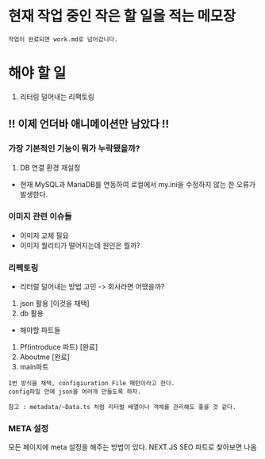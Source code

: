 # 현재 작업 중인 작은 할 일을 적는 메모장

```
작업이 완료되면 work.md로 넘어갑니다.
```

# 해야 할 일

1. 리터링 덜어내는 리팩토링

## !! 이제 언더바 애니메이션만 남았다 !!

### 가장 기본적인 기능이 뭐가 누락됐을까?

1. DB 연결 환경 재설정

- 현재 MySQL과 MariaDB를 연동하여 로컬에서 my.ini을 수정하지 않는 한 오류가 발생한다.

### 이미지 관련 이슈들

- 이미지 교체 필요
- 이미지 퀄리티가 떨어지는데 원인은 뭘까?

### 리펙토링

- 리터럴 덜어내는 방법 고민 -> 회사라면 어땠을까?

1. json 활용 [이것을 채택]
2. db 활용

- 해야할 파트들

1. Pf(introduce 파트) [완료]
2. Aboutme [완료]
3. main파트

```
1번 방식을 채택, configiuration File 패턴이라고 한다.
config파일 안에 json을 여러개 만들도록 하자.

참고 : metadata/~Data.ts 처럼 리터럴 배열이나 객체를 관리해도 좋을 것 같다.
```

### META 설정

모든 페이지에 meta 설정을 해주는 방법이 있다.
NEXT.JS SEO 파트로 찾아보면 나옴
